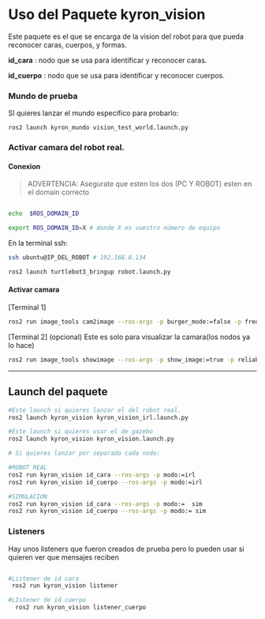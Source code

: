 # Uso del Paquete kyron_vision


Este paquete es el que se encarga de la vision del robot para que pueda reconocer caras, cuerpos, y formas.

**id_cara** : nodo que se usa para identificar y reconocer  caras.

**id_cuerpo** : nodo que se usa para identificar y reconocer cuerpos.

### Mundo de prueba

SI quieres lanzar el mundo especifico para probarlo:

```
ros2 launch kyron_mundo vision_test_world.launch.py 

```

### Activar camara del robot real.

#### Conexion

>ADVERTENCIA:
> Asegurate que esten los dos (PC Y ROBOT) esten en el domain correcto

```bash

echo  $ROS_DOMAIN_ID

export ROS_DOMAIN_ID=X # donde X es vuestro número de equipo

```


En la terminal ssh:
```bash
ssh ubuntu@IP_DEL_ROBOT # 192.168.0.134

ros2 launch turtlebot3_bringup robot.launch.py
```

#### Activar camara

[Terminal 1]
```bash
ros2 run image_tools cam2image --ros-args -p burger_mode:=false -p frequency:=10.0 -p reliability:=best_effort 


```
[Terminal 2] (opcional)
Este es solo para visualizar la camara(los nodos ya lo hace)
```bash
ros2 run image_tools showimage --ros-args -p show_image:=true -p reliability:=best_effort 
```
---



## Launch del paquete

```bash
#Este launch si quieres lanzar el del robot real.
ros2 launch kyron_vision kyron_vision_irl.launch.py

#Este launch si quieres usar el de gazebo
ros2 launch kyron_vision kyron_vision.launch.py

# Si quieres lanzar por separado cada nodo:

#ROBOT REAL
ros2 run kyron_vision id_cara --ros-args -p modo:=irl 
ros2 run kyron_vision id_cuerpo --ros-args -p modo:=irl

#SIMULACION
ros2 run kyron_vision id_cara --ros-args -p modo:=  sim
ros2 run kyron_vision id_cuerpo --ros-args -p modo:= sim

```
### Listeners
Hay unos listeners que fueron creados de prueba pero lo pueden usar si quieren ver que mensajes reciben
```bash

#Listener de id cara
 ros2 run kyron_vision listener

#LIstener de id cuerpo
  ros2 run kyron_vision listener_cuerpo

```
